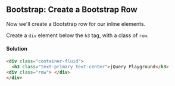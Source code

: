 ## Bootstrap: Create a Bootstrap Row

Now we'll create a Bootstrap row for our inline elements.

Create a `div` element below the `h3` tag, with a class of `row`.



#### Solution 

``````html
<div class="container-fluid">
  <h3 class="text-primary text-center">jQuery Playground</h3>
<div class="row"> </div>
</div>
``````